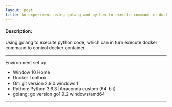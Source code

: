 ```yaml
---
layout: post
title: An experiment using golang and python to execute command in docker
---
```


#### Description:

Using golang to execute python code, which can in turn execute docker command to control docker container.

----
Environment set up:
- Window 10 Home
- Docker Toolbox
- Git: git version 2.9.0.windows.1
- Python: Python 3.6.3 |Anaconda custom (64-bit)
- golang: go version go1.9.2 windows/amd64
----




